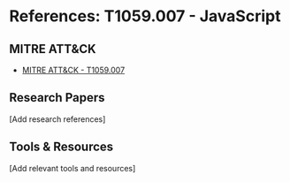 # References: T1059.007 - JavaScript

## MITRE ATT&CK
- [MITRE ATT&CK - T1059.007](https://attack.mitre.org/techniques/T1059.007/)

## Research Papers
[Add research references]

## Tools & Resources
[Add relevant tools and resources]
